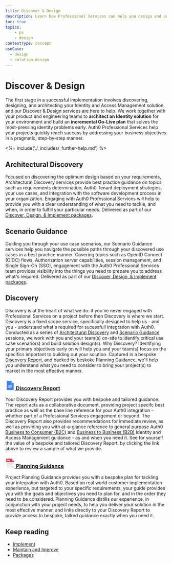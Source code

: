 ```yaml
---
title: Discover & Design
description: Learn how Professional Services can help you design and architect your Auth0 solution.
toc: true
topics:
    - ps
    - design
contentType: concept
useCase:
  - design
  - solution-design
---
```

# Discover & Design

The first stage in a successful implementation involves discovering, designing, and architecting your Identity and Access Management solution, and our Discover & Design services are here to help. We work together with your product and engineering teams to **architect an Identity solution** for your environment and build an **incremental Go-Live plan** that solves the most-pressing identity problems early. Auth0 Professional Services help your projects quickly reach success by addressing your business objectives in a pragmatic, step-by-step manner. 

<%= include('./_includes/_further-help.md') %>

## Architectural Discovery

Focused on discovering the optimum design based on your requirements, Architectural Discovery services provide best practice guidance on topics such as requirements determination, Auth0 Tenant deployment strategies, your use cases, and integration with the software development process in your organization. Engaging with Auth0 Professional Services will help to provide you with a clear understanding of what you need to tackle, and when, in order to fulfill your particular needs. Delivered as part of our [Discover, Design, & Implement packages](/services/packages#discover-design-and-implement-packages).

## Scenario Guidance

Guiding you through your use case scenarios, our Scenario Guidance services help you navigate the possible paths through your discovered use cases in a best practice manner. Covering topics such as OpenID Connect (OIDC) flows, Authorization server capabilities, session management, and Single Sign-On (SSO), engagement with the Auth0 Professional Services team provides visibility into the things you need to prepare you to address what's required. Delivered as part of our [Discover, Design, & Implement packages](/services/packages#discover-design-and-implement-packages).

## Discovery

Discovery is at the heart of what we do: if you've never engaged with Professional Services on a project before then Discovery is where we start. Discovery is a fixed scope service, specifically designed to help us - and you - understand what's required for sucessfull integration with Auth0. Conducted as a series of [Architectural Discovery](#architectural-discovery) and [Scenario Guidance](#scenario-guidance) sessions, we work with you and your team(s) on-site to identify critical use case scenario(s) and build solution design(s). Why Discovery? Identifying your primary objectives early on will help you and your team(s) focus on the specifics important to building out your solution. Captured in a bespoke [Discovery Report](#discovery-report), and backed by beskoke Planning Guidance, we'll help you understand what you need to consider to bring your project(s) to market in the most effective manner.

<h3 class="anchor-heading">
	<span class="anchor"><i class="icon icon-budicon-345"></i></span>
	<a data-trackOutbound href="https://docs.google.com/document/d/1aLOaBid0Gtl9lD7uE3Db9yMMD1VOqHM4jtdNWl-zfj4/view?usp=sharing">
		<img src="/media/articles/services/file_type_icons-05.png" alt="">&nbsp;Discovery Report</a>
</h3>

Your Discovery Report provides you with bespoke and tailored guidance. The report acts as a collaborative document, providing project specifc best practice as well as the base line reference for your Auth0 integration - whether part of a Professional Services engagement or beyond. The Discovery Report also provides recommendations for immediate review, as well as providing you with at-a-glance reference to general purpose Auth0 [Business to Consumer (B2C)](/architecture-scenarios/b2c) and [Business to Business (B2B)](/architecture-scenarios/b2b) Identity and Access Management guidance - as and when you need it. See for yourself the value of a bespoke and tailored Discovery Report, by clicking the link above to review a sample of what we provide.      

<h3 class="anchor-heading">
	<span class="anchor"><i class="icon icon-budicon-345"></i></span>
	<a data-trackOutbound href="https://drive.google.com/a/auth0.com/file/d/1trdKWjnjMRc1Zskh4nAShMsqbte5MDaS/view?usp=sharing">
		<img src="/media/articles/services/file_type_icons-04.png" alt="">&nbsp;Planning Guidance</a>
</h3>


Project Planning Guidance provides you with a bespoke plan for tackling your integration with Auth0. Based
on real world customer implementation experience, but targeted to your specific requirements, your guide provides you with the goals and objectives you need to plan for, and in the order they need to be considered. Planning Guidance distills our experience, in conjunction with your project needs, to help you deliver your solution in the most effective manner, and links directly to your Discovery Report to provide access to bespoke, tailred guidance exactly when you need it.

## Keep reading

* [Implement](/services/implement)
* [Maintain and Improve](/services/maintain-and-improve)
* [Packages](/services/packages)
